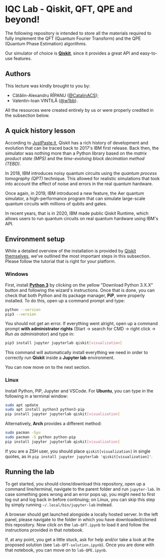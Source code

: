 # IQC Lab - Qiskit, QFT, QPE and beyond!

The following repository is intended to store all the materials required to
fully implement the QFT (Quantum Fourier Transform) and the QPE (Quantum Phase
Estimation) algorithms.

Our simulator of choice is [**Qiskit**](https://qiskit.org/), since it provides
a great API and easy-to-use features.

## Authors

This lecture was kindly brought to you by:

- Cătălin-Alexandru RÎPANU ([@CatalinACS](https://github.com/CatalinACS));
- Valentin-Ioan VINTILĂ ([@w1bb](https://github.com/w1bb)).

All the resources were created entirely by us or were properly credited in the subsection below.

## A quick history lesson

According to [JustPaste.it](https://justpaste.it/9trhs), Qiskit has a rich
history of development and evolution that can be traced back to 2017's IBM
first release. Back then, the simulator was nothing more than a Python library
based on the _matrix product state (MPS)_ and the
_time-evolving block decimation method (TEBD)_.

In 2018, IBM introduces noisy quantum circuits using the
_quantum process tomography (QPT)_ technique. This allowed for realistic
simulations that took into account the effect of noise and errors in the real
quantum hardware.

Once again, in 2019, IBM introduced a new feature, the Aer quantum simulator,
a high-performance program that can simulate large-scale quantum circuits with
millions of qubits and gates.

In recent years, that is in 2020, IBM made public Qiskit Runtime, which allows
users to run quantum circuits on real quantum hardware using IBM's API.

## Environment setup

While a detailed overview of the installation is provided by
[Qiskit themselves](https://qiskit.org/documentation/getting_started.html),
we've outlined the most important steps in this subsection. Please follow the
tutorial that is right for your platform.

### Windows

First, install [**Python 3**](https://www.python.org/downloads/) by clicking on
the yellow "Download Python 3.X.X" button and following the wizard's
instructions. Once that is done, you can check that both Python and its package
manager, **PiP**, were properly installed. To do this, open up a command prompt
and type:

```bash
python --version
pip3 --version
```

You should not get an error. If everything went alright, open up a command
prompt **with administrator rights** (Start -> search for CMD -> right click ->
_Run as administrator_) and type in:

```bash
pip3 install jupyter jupyterlab qiskit[visualization]
```

This command will automatically install everything we need in order to correctly
run **Qiskit** inside a **Jupyter lab** environment.

You can now move on to the next section.

### Linux

Install Python, PiP, Jupyter and VSCode. For **Ubuntu**, you can type in the
following in a terminal window:

```bash
sudo apt update
sudo apt install python3 python3-pip
pip install jupyter jupyterlab qiskit[visualization]
```

Alternatively, **Arch** provides a different method:

```bash
sudo pacman -Syu
sudo pacman -S python python-pip
pip install jupyter jupyterlab qiskit[visualization]
```

If you are a ZSH user, you should place `qiskit[visualization]` in single
quotes, as in `pip install jupyter jupyterlab 'qiskit[visualization]'`.

## Running the lab

To get started, you should clone/download this repository, open up a command
line/terminal, navigate to the parent folder and run `jupyter-lab`. In case
something goes wrong and an error pops up, you might need to first log out and
log back in before continuing; on Linux, you can skip this step by simply
running `~/.local/bin/jupyter-lab` instead.

A browser should get launched alongside a locally hosted server. In the left
panel, please navigate to the folder in which you have downloaded/cloned this
repository. Now click on the `lab-QFT.ipynb` to load it and follow the
instructions provided in that notebook.

If, at any point, you get a little stuck, ask for help and/or take a look at the
proposed solution (see `lab-QFT-solution.ipynb`). Once you are done with that
notebook, you can move on to `lab-QPE.ipynb`.
